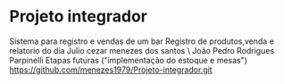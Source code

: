 # Projeto integrador
 Sistema para registro e vendas de um bar 
Registro de produtos,venda e relatorio do dia 
Julio cezar menezes dos santos \ João Pedro Rodrigues Parpinelli
Etapas futuras ("implementação do estoque e mesas")
https://github.com/menezes1979/Projeto-integrador.git
